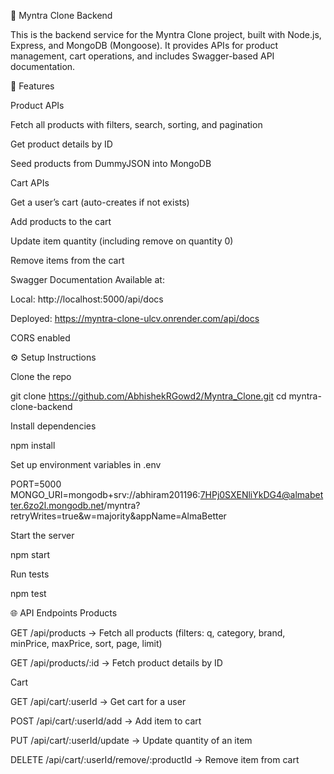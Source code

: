 🛒 Myntra Clone Backend

This is the backend service for the Myntra Clone project, built with Node.js, Express, and MongoDB (Mongoose).
It provides APIs for product management, cart operations, and includes Swagger-based API documentation.

🚀 Features

Product APIs

Fetch all products with filters, search, sorting, and pagination

Get product details by ID

Seed products from DummyJSON
 into MongoDB

Cart APIs

Get a user’s cart (auto-creates if not exists)

Add products to the cart

Update item quantity (including remove on quantity 0)

Remove items from the cart

Swagger Documentation
Available at:

Local: http://localhost:5000/api/docs

Deployed: https://myntra-clone-ulcv.onrender.com/api/docs



CORS enabled


⚙️ Setup Instructions

Clone the repo

git clone https://github.com/AbhishekRGowd2/Myntra_Clone.git
cd myntra-clone-backend


Install dependencies

npm install


Set up environment variables in .env

PORT=5000
MONGO_URI=mongodb+srv://abhiram201196:7HPj0SXENliYkDG4@almabetter.6zo2l.mongodb.net/myntra?retryWrites=true&w=majority&appName=AlmaBetter


Start the server

npm start


Run tests

npm test

🌐 API Endpoints
Products

GET /api/products → Fetch all products (filters: q, category, brand, minPrice, maxPrice, sort, page, limit)

GET /api/products/:id → Fetch product details by ID

Cart

GET /api/cart/:userId → Get cart for a user

POST /api/cart/:userId/add → Add item to cart

PUT /api/cart/:userId/update → Update quantity of an item

DELETE /api/cart/:userId/remove/:productId → Remove item from cart
